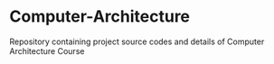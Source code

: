 # Computer-Architecture
Repository containing project source codes and details of Computer Architecture Course
